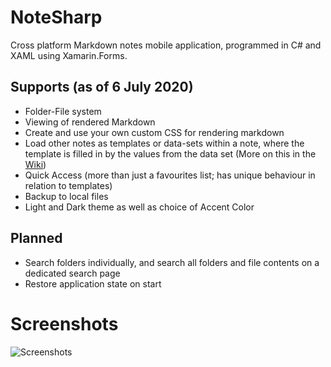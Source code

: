 # NoteSharp

Cross platform Markdown notes mobile application, programmed in C# and XAML using Xamarin.Forms.

## Supports (as of 6 July 2020)

- Folder-File system
- Viewing of rendered Markdown
- Create and use your own custom CSS for rendering markdown
- Load other notes as templates or data-sets within a note, where the template is filled in by the values from the data set (More on this in the [Wiki](https://github.com/Deijin27/NoteSharp/wiki))
- Quick Access (more than just a favourites list; has unique behaviour in relation to templates)
- Backup to local files
- Light and Dark theme as well as choice of Accent Color

## Planned

- Search folders individually, and search all folders and file contents on a dedicated search page
- Restore application state on start

# Screenshots

![Screenshots](https://i.imgur.com/jU9UkxO.png)

